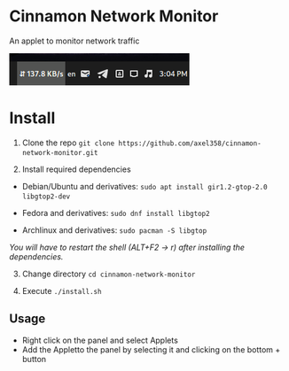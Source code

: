 # Cinnamon Network Monitor
An applet to monitor network traffic

![Screenshot](screenshot.png)

# Install
1. Clone the repo
```git clone https://github.com/axel358/cinnamon-network-monitor.git```

2. Install required dependencies 

- Debian/Ubuntu and derivatives:
```sudo apt install gir1.2-gtop-2.0 libgtop2-dev```

- Fedora and derivatives:
```sudo dnf install libgtop2```

- Archlinux and derivatives:
```sudo pacman -S libgtop```

_You will have to restart the shell (ALT+F2 → r) after installing the dependencies._

3. Change directory ```cd cinnamon-network-monitor```

4. Execute ```./install.sh```

## Usage
- Right click on the panel and select Applets
- Add the Appletto the panel by selecting it and clicking on the bottom + button
